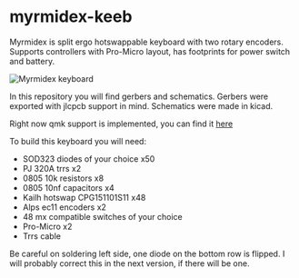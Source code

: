 # myrmidex-keeb
Myrmidex is split ergo hotswappable keyboard with two rotary encoders. 
Supports controllers with Pro-Micro layout, has footprints for power switch and battery. 

![Myrmidex keyboard](https://live.staticflickr.com/65535/51756809526_140cf8454c_k.jpg)

In this repository you will find gerbers and schematics. Gerbers were exported with jlcpcb support in mind. Schematics were made in kicad. 



Right now qmk support is implemented, you can find it [here](https://github.com/hexagramg/qmk_firmware/tree/myrmidex/keyboards/myrmidex)

To build this keyboard you will need:
- SOD323 diodes of your choice x50
- PJ 320A trrs x2
- 0805 10k resistors x8
- 0805 10nf capacitors x4
- Kailh hotswap CPG151101S11 x48
- Alps ec11 encoders x2
- 48 mx compatible switches of your choice
- Pro-Micro x2
- Trrs cable

Be careful on soldering left side, one diode on the bottom row is flipped. I will probably correct this in the next version, if there will be one. 
